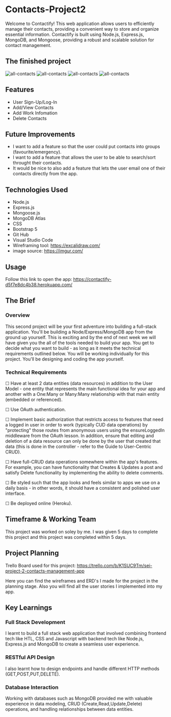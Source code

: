 # Contacts-Project2

Welcome to Contactify! This web application allows users to efficiently manage their contacts, providing a convenient way to store and organize essential information. Contactify is built using Node.js, Express.js, MongoDB, and Mongoose, providing a robust and scalable solution for contact management.

## The finished project
<img src="https://i.imgur.com/p6u9p2e.png" alt="all-contacts">

<img src="https://i.imgur.com/pUfZCqa.png" alt="all-contacts">

<img src="https://i.imgur.com/IGOYDpi.png" alt="all-contacts">

<img src="https://i.imgur.com/RNbzdaR.png" alt="all-contacts">

## Features 

- User Sign-Up/Log-In
- Add/View Contacts
- Add Work Infomation
- Delete Contacts

## Future Improvements 

- I want to add a feature so that the user could put contacts into groups (favourite/emergency).
- I want to add a feature that allows the user to be able to search/sort throught their contacts.
- It would be nice to also add a feature that lets the user email one of their contacts directly from the app.

## Technologies Used 

- Node.js
- Express.js
- Mongoose.js
- MongoDB Atlas
- CSS
- Bootstrap 5
- Git Hub
- Visual Studio Code
- Wireframing tool: https://excalidraw.com/
- image source: https://imgur.com/

## Usage 

Follow this link to open the app:
https://contactify-d5f7e8dc4b38.herokuapp.com/

## The Brief 

### Overview 
This second project will be your first adventure into building a full-stack application. You'll be building a Node/Express/MongoDB app from the ground up yourself.
This is exciting and by the end of next week we will have given you the all of the tools needed to build your app.
You get to decide what you want to build - as long as it meets the technical requirements outlined below.
You will be working individually for this project. You'll be designing and coding the app yourself.

### Technical Requirements 
☐ Have at least 2 data entities (data resources) in addition to the User Model - one entity that represents the main functional idea for your app and another with a One:Many or Many:Many relationship with that main entity (embedded or referenced).

☐ Use OAuth authentication.

☐ Implement basic authorization that restricts access to features that need a logged in user in order to work (typically CUD data operations) by "protecting" those routes from anonymous users using the ensureLoggedIn middleware from the OAuth lesson. In addition, ensure that editing and deletion of a data resource can only be done by the user that created that data (this is done in the controller - refer to the Guide to User-Centric CRUD).

☐ Have full-CRUD data operations somewhere within the app's features. For example, you can have functionality that Creates & Updates a post and satisfy Delete functionality by implementing the ability to delete comments.

☐ Be styled such that the app looks and feels similar to apps we use on a daily basis - in other words, it should have a consistent and polished user interface.

☐ Be deployed online (Heroku).

## Timeframe & Working Team 

This project was worked on soley by me. I was given 5 days to complete this project and this project was completed within 5 days.

## Project Planning

Trello Board used for this project: https://trello.com/b/K1SUC9Tm/sei-project-2-contacts-management-app

Here you can find the wireframes and ERD's I made for the project in the planning stage. Also you will find all the user stories I implemented into my app. 

## Key Learnings 

### Full Stack Development 
I learnt to build a full stack web application that involved combining frontend tech like HTL, CSS and Javascript with backend tech like Node.js, Express.js and MongoDB to create a seamless user experience. 

### RESTful API Design 
I also learnt how to design endpoints and handle different HTTP methods (GET,POST,PUT,DELETE).

### Database Interaction 
Working with databases such as MongoDB provided me with valuable experience in data modeling, CRUD (Create,Read,Update,Delete) operations, and handling relationships between data entities.

##



